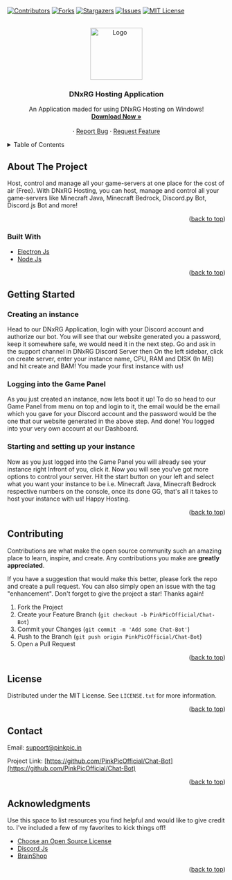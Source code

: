 <div id="top"></div>
<!--
*** Hi
-->



<!-- PROJECT SHIELDS -->
<!--
*** I'm using markdown "reference style" links for readability.
*** Reference links are enclosed in brackets [ ] instead of parentheses ( ).
*** See the bottom of this document for the declaration of the reference variables
*** for contributors-url, forks-url, etc. This is an optional, concise syntax you may use.
*** https://www.markdownguide.org/basic-syntax/#reference-style-links
-->
[![Contributors][contributors-shield]][contributors-url]
[![Forks][forks-shield]][forks-url]
[![Stargazers][stars-shield]][stars-url]
[![Issues][issues-shield]][issues-url]
[![MIT License][license-shield]][license-url]



<!-- PROJECT LOGO -->
<br />
<div align="center">
  <a href="https://github.com/DNxRG/DNxRG-Windows-App">
    <img src="https://media.discordapp.net/attachments/909307813854052452/961264119418351656/LOGOO.png" alt="Logo" width="120" height="120">
  </a>

  <h3 align="center">DNxRG Hosting Application</h3>

  <p align="center">
    An Application maded for using DNxRG Hosting on Windows!
    <br />
    <a href="https://github.com/DNxRG/DNxRG-Windows-App/releases/download/DNxRG/DNxRG.Setup.exe"><strong>Download Now »</strong></a>
    <br />
    <br />
    ·
    <a href="https://github.com/DNxRG/DNxRG-Windows-App/issues">Report Bug</a>
    ·
    <a href="https://github.com/DNxRG/DNxRG-Windows-App/issues">Request Feature</a>
  </p>
</div>



<!-- TABLE OF CONTENTS -->
<details>
  <summary>Table of Contents</summary>
  <ol>
    <li><a href="#about-the-project">About The Project</a></li>
    <li><a href="#installation">Installation</a></li>
    <li><a href="#usage">Usage</a></li>
    <li><a href="#roadmap">Roadmap</a></li>
    <li><a href="#contributing">Contributing</a></li>
    <li><a href="#license">License</a></li>
    <li><a href="#contact">Contact</a></li>
    <li><a href="#acknowledgments">Acknowledgments</a></li>
  </ol>
</details>



<!-- ABOUT THE PROJECT -->
## About The Project

Host, control and manage all your game-servers at one place for the cost of air (Free).
With DNxRG Hosting, you can host, manage and control all your game-servers like Minecraft Java, Minecraft Bedrock, Discord.py Bot, Discord.js Bot and more!


<p align="right">(<a href="#top">back to top</a>)</p>



### Built With

* [Electron Js](https://www.electronjs.org/)
* [Node Js](https://nodejs.org/)

<p align="right">(<a href="#top">back to top</a>)</p>



<!-- GETTING STARTED -->
## Getting Started

### Creating an instance

Head to our DNxRG Application, login with your Discord account and authorize our bot. You will see that our website generated you a password, keep it somewhere safe, we would need it in the next step. Go and ask in the support channel in DNxRG Discord Server then On the left sidebar, click on create server, enter your instance name, CPU, RAM and DISK (In MB) and hit create and BAM! You made your first instance with us!

### Logging into the Game Panel

As you just created an instance, now lets boot it up! To do so head to our Game Panel from menu on top and login to it, the email would be the email which you gave for your Discord account and the password would be the one that our website generated in the above step. And done! You logged into your very own account at our Dashboard.

### Starting and setting up your instance

Now as you just logged into the Game Panel you will already see your instance right Infront of you, click it. Now you will see you've got more options to control your server. Hit the start button on your left and select what you want your instance to be i.e. Minecraft Java, Minecraft Bedrock respective numbers on the console, once its done GG, that's all it takes to host your instance with us! Happy Hosting.



<p align="right">(<a href="#top">back to top</a>)</p>



<!-- CONTRIBUTING -->
## Contributing

Contributions are what make the open source community such an amazing place to learn, inspire, and create. Any contributions you make are **greatly appreciated**.

If you have a suggestion that would make this better, please fork the repo and create a pull request. You can also simply open an issue with the tag "enhancement".
Don't forget to give the project a star! Thanks again!

1. Fork the Project
2. Create your Feature Branch (`git checkout -b PinkPicOfficial/Chat-Bot`)
3. Commit your Changes (`git commit -m 'Add some Chat-Bot'`)
4. Push to the Branch (`git push origin PinkPicOfficial/Chat-Bot`)
5. Open a Pull Request

<p align="right">(<a href="#top">back to top</a>)</p>



<!-- LICENSE -->
## License

Distributed under the MIT License. See `LICENSE.txt` for more information.

<p align="right">(<a href="#top">back to top</a>)</p>



<!-- CONTACT -->
## Contact

Email: support@pinkpic.in

Project Link: [https://github.com/PinkPicOfficial/Chat-Bot](https://github.com/PinkPicOfficial/Chat-Bot)

<p align="right">(<a href="#top">back to top</a>)</p>



<!-- ACKNOWLEDGMENTS -->
## Acknowledgments

Use this space to list resources you find helpful and would like to give credit to. I've included a few of my favorites to kick things off!

* [Choose an Open Source License](https://choosealicense.com)
* [Discord Js](https://discordjs.guide/additional-info/changes-in-v13.html#before-you-start)
* [BrainShop](https://brainshop.ai/)

<p align="right">(<a href="#top">back to top</a>)</p>



<!-- MARKDOWN LINKS & IMAGES -->
<!-- https://www.markdownguide.org/basic-syntax/#reference-style-links -->
[contributors-shield]: https://img.shields.io/github/contributors/PinkPicOfficial/Chat-Bot.svg?style=for-the-badge
[contributors-url]: https://github.com/PinkPicOfficial/Chat-Bot/graphs/contributors
[forks-shield]: https://img.shields.io/github/forks/PinkPicOfficial/Chat-Bot.svg?style=for-the-badge
[forks-url]: https://github.com/PinkPicOfficial/Chat-Bot/network/members
[stars-shield]: https://img.shields.io/github/stars/PinkPicOfficial/Chat-Bot.svg?style=for-the-badge
[stars-url]: https://github.com/PinkPicOfficial/Chat-Bot/stargazers
[issues-shield]: https://img.shields.io/github/issues/PinkPicOfficial/Chat-Bot.svg?style=for-the-badge
[issues-url]: https://github.com/PinkPicOfficial/Chat-Bot/issues
[license-shield]: https://img.shields.io/github/license/PinkPicOfficial/Chat-Bot.svg?style=for-the-badge
[license-url]: https://github.com/PinkPicOfficial/Chat-Bot/blob/master/LICENSE.txt
[product-screenshot]: images/screenshot.png
